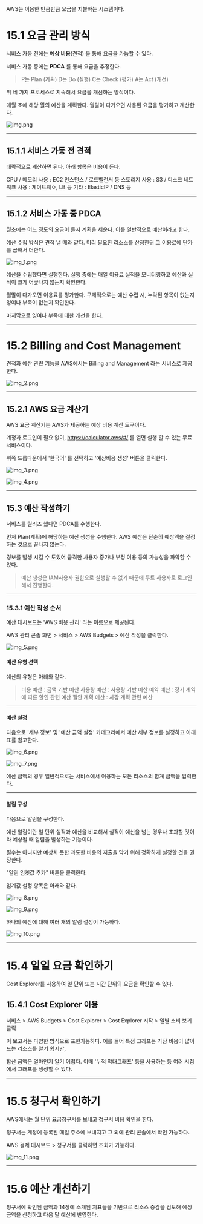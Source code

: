 AWS는 이용한 만큼만큼 요금을 지불하는 시스템이다.

# 15.1 요금 관리 방식
서비스 가동 전에는 **예상 비용**(견적) 을 통해 요금을 가늠할 수 있다.

서비스 가동 중에는 **PDCA** 를 통해 요금을 추정한다.

> P는 Plan (계획)
> D는 Do (실행)
> C는 Check (평가)
> A는 Act (개선)

위 네 가지 프로세스로 지속해서 요금을 개선하는 방식이다.

매월 초에 해당 월의 예산을 계획한다. 월말이 다가오면 사용된 요금을 평가하고 계산한다.

![img.png](img.png)

---

## 15.1.1 서비스 가동 전 견적
대략적으로 계산하면 된다. 아래 항목은 비용이 든다.

CPU / 메모리 사용 : EC2 인스턴스 / 로드벨런서 등
스토리지 사용 : S3 / 디스크
네트워크 사용 : 게이트웨ㅇ, LB 등
기타 : ElasticIP / DNS 등

---

## 15.1.2 서비스 가동 중 PDCA
월초에는 어느 정도의 요금이 들지 계획을 세운다. 이를 일반적으로 예산이라고 한다.

예산 수립 방식은 견적 낼 때와 같다. 미리 필요한 리소스를 산정한뒤 그 이용료에 단가를 곱해서 더한다.

![img_1.png](img_1.png)

예산을 수립했다면 실행한다. 실행 중에는 매일 이용료 실적을 모니터링하고 예산과 실적이 크게 어긋나지 않는지 확인한다.

월말이 다가오면 이용료를 평가한다. 구체적으로는 예산 수립 시, 누락된 항목이 없는지 잉여나 부족이 없는지 확인한다.

마지막으로 잉여나 부족에 대한 개선을 한다.

---

# 15.2 Billing and Cost Management
견적과 예산 관련 기능을 AWS에서는 Billing and Management 라는 서비스로 제공한다.

![img_2.png](img_2.png)

---

## 15.2.1 AWS 요금 계산기
AWS 요금 계산기는 AWS가 제공하는 예상 비용 계산 도구이다.

계정과 로그인이 필요 없이, https://calculator.aws/#/ 를 열면 실행 할 수 있는 무료 서비스이다.

위쪽 드롭다운에서 '한국어' 를 선택하고 '예상비용 생성' 버튼을 클릭한다.

![img_3.png](img_3.png)

![img_4.png](img_4.png)

---

## 15.3 예산 작성하기
서비스를 릴리즈 했다면 PDCA를 수행한다.

먼저 Plan(계획)에 해당하는 예산 생성을 수행한다. AWS 예산은 단순히 예상액을 결정하는 것으로 끝나지 않는다.

경보를 발생 시킬 수 도있어 급격한 사용자 증가나 부정 이용 등의 가능성을 파악할 수 있다.

> 예산 생성은 IAM사용자 권한으로 실행할 수 없기 때문에 루트 사용자로 로그인 해서 진행한다.

---

### 15.3.1 예산 작성 순서
예산 대시보드는 'AWS 비용 관리' 라는 이름으로 제공된다.

AWS 관리 콘솔 화면 > 서비스 > AWS Budgets > 예산 작성을 클릭한다.

![img_5.png](img_5.png)

#### 예산 유형 선택
예산의 유형은 아래와 같다.

> 비용 예산 : 금액 기반 예산
> 사용량 예산 : 사용량 기반 예산
> 예약 예산 : 장기 계약에 따른 할인 관련 예산
> 절안 계획 에산 : 사감 계획 관련 예산

---

#### 예산 설정
다음으로 '세부 정보' 및 '예산 금액 설정' 카테고리에서 예산 세부 정보를 설정하고 아래 표를 참고한다.

![img_6.png](img_6.png)

![img_7.png](img_7.png)

예산 금액의 경우 일반적으로는 서비스에서 이용하는 모든 리소스의 함계 금액을 입력한다.

----

#### 알림 구성
다음으로 알림을 구성한다.

예산 알림이란 일 단위 실적과 예산을 비교해서 실적이 예산을 넘는 경우나 초과할 것이라 예상될 때 알림을 발생하는 기능이다.

필수는 아니지만 예상치 못한 과도한 비용의 지출을 막기 위해 정확하게 설정할 것을 권장한다.

"알림 임곗값 추가" 버튼을 클릭한다.

임계값 설정 항목은 아래와 같다.

![img_8.png](img_8.png)

![img_9.png](img_9.png)

하나의 예산에 대해 여러 개의 알림 설정이 가능하다.

![img_10.png](img_10.png)

----

# 15.4 일일 요금 확인하기
Cost Explorer를 사용하여 일 단위 또는 시간 단위의 요금을 확인할 수 있다.

## 15.4.1 Cost Explorer 이용
서비스 > AWS Budgets > Cost Explorer > Cost Explorer 시작 > 일별 소비 보기 클릭

이 보고서는 다양한 방식으로 표현가능하다. 예를 들어 특정 그래프는 가장 비용이 많이 드는 리소스를 알기 쉽지만,

합산 금액은 얼마인지 알기 어렵다. 이때 '누적 막대그래프' 등을 사용하는 등 여러 시점에서 그래프를 생성할 수 있다.

----

# 15.5 청구서 확인하기
AWS에서는 월 단위 요금청구서를 보내고 청구서 비용 확인을 한다.

청구서는 계정에 등록된 매일 주소에 보내지고 그 외에 관리 콘솔에서 확인 가능하다.

AWS 결제 대시보드 > 청구서를 클릭하면 조회가 가능하다.

![img_11.png](img_11.png)

---

# 15.6 예산 개선하기
청구서에 확인된 금액과 14장에 소개된 지표들을 기반으로 리소스 증감을 검토해 예상 금액을 산정하고 다음 달 예산에 반영한다.

